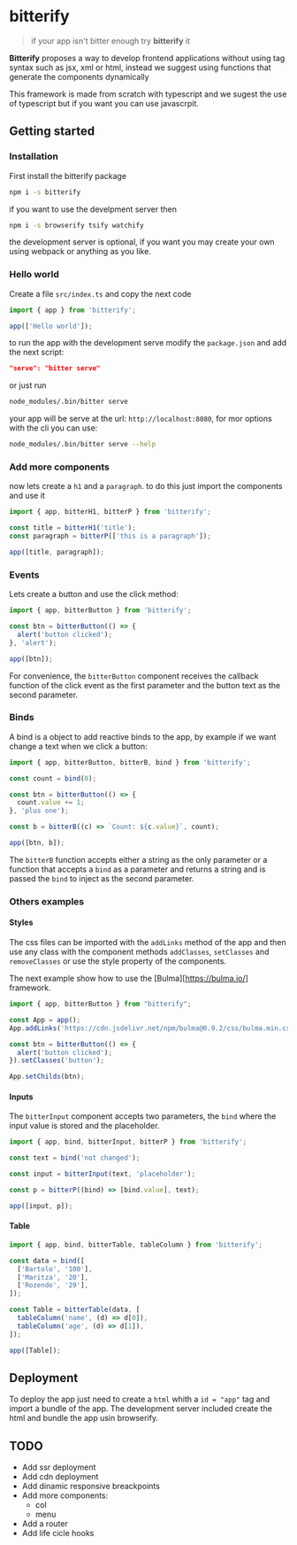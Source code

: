 # bitterify

> if your app isn't bitter enough try **bitterify** it

**Bitterify** proposes a way to develop frontend applications without using tag
syntax such as jsx, xml or html, instead we suggest using functions that
generate the components dynamically

This framework is made from scratch with typescript and we sugest the use of
typescript but if you want you can use javascrpit.

## Getting started

### Installation

First install the bitterify package

``` sh
npm i -s bitterify
```

if you want to use the develpment server then

``` sh
npm i -s browserify tsify watchify
```

the development server is optional,
if you want you may create your own using webpack or anything as you like.

### Hello world

Create a file `src/index.ts` and copy the next code

``` ts
import { app } from 'bitterify';

app(['Hello world']);
```

to run the app with the development serve modify the `package.json`
and add the next script:

``` json
"serve": "bitter serve"
```

or just run

``` sh
node_modules/.bin/bitter serve
```

your app will be serve at the url: `http://localhost:8080`, for mor options
with the cli you can use:

``` sh
node_modules/.bin/bitter serve --help
```

### Add more components

now lets create a `h1` and a `paragraph`.
to do this just import the components and use it

``` ts
import { app, bitterH1, bitterP } from 'bitterify';

const title = bitterH1('title');
const paragraph = bitterP(['this is a paragraph']);

app([title, paragraph]);
```

### Events

Lets create a button and use the click method:

``` ts
import { app, bitterButton } from 'bitterify';

const btn = bitterButton(() => {
  alert('button clicked');
}, 'alert');

app([btn]);
```

For convenience, the `bitterButton` component receives the callback function of
the click event as the first parameter and the button text as the second parameter.

### Binds

A bind is a object to add reactive binds to the app,
by example if we want change a text when we click a button:

``` ts
import { app, bitterButton, bitterB, bind } from 'bitterify';

const count = bind(0);

const btn = bitterButton(() => {
  count.value += 1;
}, 'plus one');

const b = bitterB((c) => `Count: ${c.value}`, count);

app([btn, b]);
```

The `bitterB` function accepts either a string as the only parameter or a
function that accepts a `bind` as a parameter and returns a string and is
passed the `bind` to inject as the second parameter.

### Others examples

#### Styles

The css files can be imported with the `addLinks` method of the app and then
use any class with the component methods `addClasses`, `setClasses` and `removeClasses`
or use the style property of the components.

The next example show how to use the [Bulma][https://bulma.io/] framework.

``` ts
import { app, bitterButton } from "bitterify";

const App = app();
App.addLinks('https://cdn.jsdelivr.net/npm/bulma@0.9.2/css/bulma.min.css');

const btn = bitterButton(() => {
  alert('button clicked');
}).setClasses('button');

App.setChilds(btn);
```

#### Inputs

The `bitterInput` component accepts two parameters, the `bind` where the input
value is stored and the placeholder.

``` ts
import { app, bind, bitterInput, bitterP } from 'bitterify';

const text = bind('not changed');

const input = bitterInput(text, 'placeholder');

const p = bitterP((bind) => [bind.value], text);

app([input, p]);
```

#### Table

``` ts
import { app, bind, bitterTable, tableColumn } from 'bitterify';

const data = bind([
  ['Bartolo', '100'],
  ['Maritza', '20'],
  ['Rozendo', '29'],
]);

const Table = bitterTable(data, [
  tableColumn('name', (d) => d[0]),
  tableColumn('age', (d) => d[1]),
]);

app([Table]);
```

## Deployment

To deploy the app just need to create a `html` whith a `id = "app"`
tag and import a bundle of the app.
The development server included create the html and bundle the app usin browserify.

## TODO

- Add ssr deployment
- Add cdn deployment
- Add dinamic responsive breackpoints
- Add more components:
  - col
  - menu
- Add a router
- Add life cicle hooks
